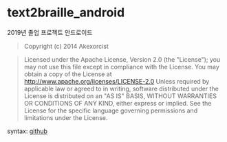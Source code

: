 # text2braille_android
2019년 졸업 프로젝트 안드로이드



>Copyright (c) 2014 Akexorcist

>Licensed under the Apache License, Version 2.0 (the "License"); you may not use this file except in compliance with the License. You may obtain a copy of the License at
>http://www.apache.org/licenses/LICENSE-2.0
>Unless required by applicable law or agreed to in writing, software distributed under the License is distributed on an "AS IS" BASIS, WITHOUT WARRANTIES OR CONDITIONS OF ANY KIND, either express or implied. See the License for the specific language governing permissions and limitations under the License.

syntax: [github](https://github.com/akexorcist/Android-BluetoothSPPLibrary)
